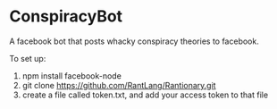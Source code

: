 # ConspiracyBot
A facebook bot that posts whacky conspiracy theories to facebook.

To set up:

1.  npm install facebook-node
2.  git clone https://github.com/RantLang/Rantionary.git
2.  create a file called token.txt, and add your access token to that file
